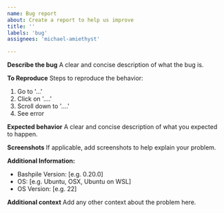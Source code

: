 ```yaml
---
name: Bug report
about: Create a report to help us improve
title: ''
labels: 'bug'
assignees: 'michael-amiethyst'

---
```


**Describe the bug**
A clear and concise description of what the bug is.

**To Reproduce**
Steps to reproduce the behavior:
1. Go to '...'
2. Click on '....'
3. Scroll down to '....'
4. See error

**Expected behavior**
A clear and concise description of what you expected to happen.

**Screenshots**
If applicable, add screenshots to help explain your problem.

**Additional Information:**
 - Bashpile Version: [e.g. 0.20.0]
 - OS: [e.g. Ubuntu, OSX, Ubuntu on WSL]
 - OS Version: [e.g. 22]

**Additional context**
Add any other context about the problem here.
